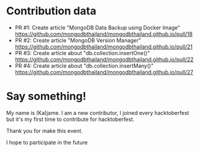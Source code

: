 # Contribution data

- PR #1: Create article "MongoDB Data Backup using Docker Image" https://github.com/mongodbthailand/mongodbthailand.github.io/pull/18
- PR #2: Create article "MongoDB Version Manager" https://github.com/mongodbthailand/mongodbthailand.github.io/pull/21
- PR #3: Create article about "db.collection.insertOne()" https://github.com/mongodbthailand/mongodbthailand.github.io/pull/22
- PR #4: Create article about "db.collection.insertMany()" https://github.com/mongodbthailand/mongodbthailand.github.io/pull/27

# Say something!

My name is (Ka)jame. I am a new contributor, I joined every hacktoberfest but it's my first time to contribute for hacktoberfest.

Thank you for make this event.

I hope to participate in the future
